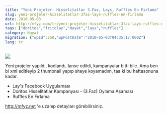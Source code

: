 ```yaml
---
title: "Yeni Projeler: Hisselitatlar 3.Faz, Lays, Ruffles En Fırlama"
slug: yeni-projeler-hisselitatlar-3faz-lays-ruffles-en-firlama
date: 2010-05-03
url: http://mfyz.com/tr/yeni-projeler-hisselitatlar-3faz-lays-ruffles-en-firlama/
tags: ["doritos","fritolay","Hayat","lays","ruffles"]
category: Hayat
migration: {"wpId":250,"wpPostDate":"2010-05-03T04:35:17.000Z"}
lang: tr
---
```


![](/images/archive/tr/2010/05/htk3lays.jpg)

Yeni projeler yapıldı, kodlandı, lanse edildi, kampanyalar bitti bile. Ama ben bi xml editleyip 2 thumbnail yapıp siteye koyamadım, taa ki bu haftasonuna kadar.

*   Lay's Facebook Uygulaması
*   Doritos Hisselitatlar Kampanyası - (3.Faz) Oylama Aşaması
*   Ruffles En Fırlama

http://mfyz.net 'e uzanıp detayları görebilirsiniz.